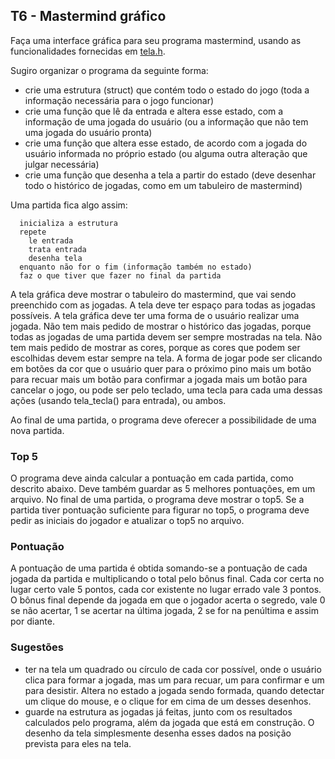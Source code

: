 ## T6 - Mastermind gráfico

Faça uma interface gráfica para seu programa mastermind, usando as funcionalidades fornecidas em [tela.h](tela).

Sugiro organizar o programa da seguinte forma:
- crie uma estrutura (struct) que contém todo o estado do jogo (toda a informação necessária para o jogo funcionar)
- crie uma função que lê da entrada e altera esse estado, com a informação de uma jogada do usuário (ou a informação que não tem uma jogada do usuário pronta)
- crie uma função que altera esse estado, de acordo com a jogada do usuário informada no próprio estado (ou alguma outra alteração que julgar necessária)
- crie uma função que desenha a tela a partir do estado (deve desenhar todo o histórico de jogadas, como em um tabuleiro de mastermind)

Uma partida fica algo assim:
```
  inicializa a estrutura
  repete
    le entrada
    trata entrada
    desenha tela
  enquanto não for o fim (informação também no estado)
  faz o que tiver que fazer no final da partida
```

A tela gráfica deve mostrar o tabuleiro do mastermind, que vai sendo preenchido com as jogadas. A tela deve ter espaço para todas as jogadas possíveis.
A tela gráfica deve ter uma forma de o usuário realizar uma jogada.
Não tem mais pedido de mostrar o histórico das jogadas, porque todas as jogadas de uma partida devem ser sempre mostradas na tela.
Não tem mais pedido de mostrar as cores, porque as cores que podem ser escolhidas devem estar sempre na tela.
A forma de jogar pode ser clicando em botões da cor que o usuário quer para o próximo pino mais um botão para recuar mais um botão para confirmar a jogada mais um botão para cancelar o jogo, ou pode ser pelo teclado, uma tecla para cada uma dessas ações (usando tela_tecla() para entrada), ou ambos.

Ao final de uma partida, o programa deve oferecer a possibilidade de uma nova partida.

### Top 5

O programa deve ainda calcular a pontuação em cada partida, como descrito abaixo.
Deve também guardar as 5 melhores pontuações, em um arquivo.
No final de uma partida, o programa deve mostrar o top5.
Se a partida tiver pontuação suficiente para figurar no top5, o programa deve pedir as iniciais do jogador e atualizar o top5 no arquivo. 

### Pontuação

A pontuação de uma partida é obtida somando-se a pontuação de cada jogada da partida e multiplicando o total pelo bônus final.
Cada cor certa no lugar certo vale 5 pontos, cada cor existente no lugar errado vale 3 pontos.
O bônus final depende da jogada em que o jogador acerta o segredo, vale 0 se não acertar, 1 se acertar na última jogada, 2 se for na penúltima e assim por diante.

### Sugestões

- ter na tela um quadrado ou círculo de cada cor possível, onde o usuário clica para formar a jogada, mas um para recuar, um para confirmar e um para desistir. Altera no estado a jogada sendo formada, quando detectar um clique do mouse, e o clique for em cima de um desses desenhos.
- guarde na estrutura as jogadas já feitas, junto com os resultados calculados pelo programa, além da jogada que está em construção. O desenho da tela simplesmente desenha esses dados na posição prevista para eles na tela.
